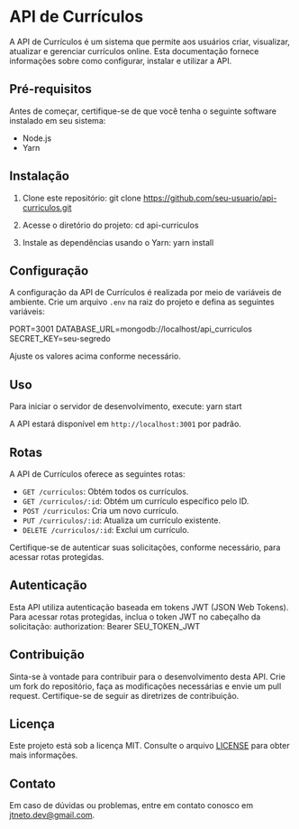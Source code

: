 # API de Currículos

A API de Currículos é um sistema que permite aos usuários criar, visualizar, atualizar e gerenciar currículos online. Esta documentação fornece informações sobre como configurar, instalar e utilizar a API.

## Pré-requisitos

Antes de começar, certifique-se de que você tenha o seguinte software instalado em seu sistema:

- Node.js
- Yarn

## Instalação

1. Clone este repositório: git clone https://github.com/seu-usuario/api-curriculos.git

2. Acesse o diretório do projeto: cd api-curriculos

3. Instale as dependências usando o Yarn: yarn install

## Configuração

A configuração da API de Currículos é realizada por meio de variáveis de ambiente. Crie um arquivo `.env` na raiz do projeto e defina as seguintes variáveis:

PORT=3001
DATABASE_URL=mongodb://localhost/api_curriculos
SECRET_KEY=seu-segredo

Ajuste os valores acima conforme necessário.

## Uso

Para iniciar o servidor de desenvolvimento, execute: yarn start

A API estará disponível em `http://localhost:3001` por padrão.

## Rotas

A API de Currículos oferece as seguintes rotas:

- `GET /curriculos`: Obtém todos os currículos.
- `GET /curriculos/:id`: Obtém um currículo específico pelo ID.
- `POST /curriculos`: Cria um novo currículo.
- `PUT /curriculos/:id`: Atualiza um currículo existente.
- `DELETE /curriculos/:id`: Exclui um currículo.

Certifique-se de autenticar suas solicitações, conforme necessário, para acessar rotas protegidas.

## Autenticação

Esta API utiliza autenticação baseada em tokens JWT (JSON Web Tokens). Para acessar rotas protegidas, inclua o token JWT no cabeçalho da solicitação: authorization: Bearer SEU_TOKEN_JWT


## Contribuição

Sinta-se à vontade para contribuir para o desenvolvimento desta API. Crie um fork do repositório, faça as modificações necessárias e envie um pull request. Certifique-se de seguir as diretrizes de contribuição.

## Licença

Este projeto está sob a licença MIT. Consulte o arquivo [LICENSE](LICENSE) para obter mais informações.

## Contato

Em caso de dúvidas ou problemas, entre em contato conosco em [jtneto.dev@gmail.com](mailto:jtneto.dev@gmail.com).












